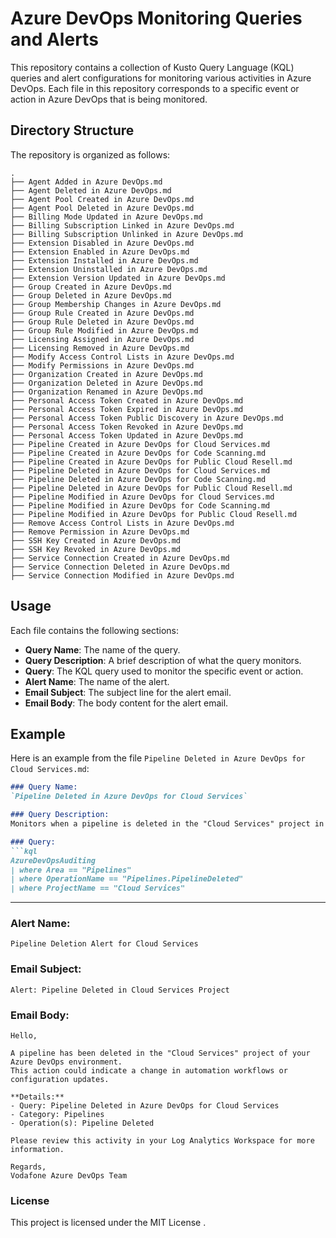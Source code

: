 # Azure DevOps Monitoring Queries and Alerts

This repository contains a collection of Kusto Query Language (KQL) queries and alert configurations for monitoring various activities in Azure DevOps. Each file in this repository corresponds to a specific event or action in Azure DevOps that is being monitored.

## Directory Structure

The repository is organized as follows:

```
.
├── Agent Added in Azure DevOps.md
├── Agent Deleted in Azure DevOps.md
├── Agent Pool Created in Azure DevOps.md
├── Agent Pool Deleted in Azure DevOps.md
├── Billing Mode Updated in Azure DevOps.md
├── Billing Subscription Linked in Azure DevOps.md
├── Billing Subscription Unlinked in Azure DevOps.md
├── Extension Disabled in Azure DevOps.md
├── Extension Enabled in Azure DevOps.md
├── Extension Installed in Azure DevOps.md
├── Extension Uninstalled in Azure DevOps.md
├── Extension Version Updated in Azure DevOps.md
├── Group Created in Azure DevOps.md
├── Group Deleted in Azure DevOps.md
├── Group Membership Changes in Azure DevOps.md
├── Group Rule Created in Azure DevOps.md
├── Group Rule Deleted in Azure DevOps.md
├── Group Rule Modified in Azure DevOps.md
├── Licensing Assigned in Azure DevOps.md
├── Licensing Removed in Azure DevOps.md
├── Modify Access Control Lists in Azure DevOps.md
├── Modify Permissions in Azure DevOps.md
├── Organization Created in Azure DevOps.md
├── Organization Deleted in Azure DevOps.md
├── Organization Renamed in Azure DevOps.md
├── Personal Access Token Created in Azure DevOps.md
├── Personal Access Token Expired in Azure DevOps.md
├── Personal Access Token Public Discovery in Azure DevOps.md
├── Personal Access Token Revoked in Azure DevOps.md
├── Personal Access Token Updated in Azure DevOps.md
├── Pipeline Created in Azure DevOps for Cloud Services.md
├── Pipeline Created in Azure DevOps for Code Scanning.md
├── Pipeline Created in Azure DevOps for Public Cloud Resell.md
├── Pipeline Deleted in Azure DevOps for Cloud Services.md
├── Pipeline Deleted in Azure DevOps for Code Scanning.md
├── Pipeline Deleted in Azure DevOps for Public Cloud Resell.md
├── Pipeline Modified in Azure DevOps for Cloud Services.md
├── Pipeline Modified in Azure DevOps for Code Scanning.md
├── Pipeline Modified in Azure DevOps for Public Cloud Resell.md
├── Remove Access Control Lists in Azure DevOps.md
├── Remove Permission in Azure DevOps.md
├── SSH Key Created in Azure DevOps.md
├── SSH Key Revoked in Azure DevOps.md
├── Service Connection Created in Azure DevOps.md
├── Service Connection Deleted in Azure DevOps.md
├── Service Connection Modified in Azure DevOps.md
```

## Usage

Each file contains the following sections:

- **Query Name**: The name of the query.
- **Query Description**: A brief description of what the query monitors.
- **Query**: The KQL query used to monitor the specific event or action.
- **Alert Name**: The name of the alert.
- **Email Subject**: The subject line for the alert email.
- **Email Body**: The body content for the alert email.

## Example

Here is an example from the file `Pipeline Deleted in Azure DevOps for Cloud Services.md`:

```markdown
### Query Name:  
`Pipeline Deleted in Azure DevOps for Cloud Services`

### Query Description:  
Monitors when a pipeline is deleted in the "Cloud Services" project in Azure DevOps to track changes in automation workflows and ensure proper oversight.

### Query:  
```kql
AzureDevOpsAuditing
| where Area == "Pipelines"
| where OperationName == "Pipelines.PipelineDeleted"
| where ProjectName == "Cloud Services"
```

---

### Alert Name:  
`Pipeline Deletion Alert for Cloud Services`

### Email Subject:  
`Alert: Pipeline Deleted in Cloud Services Project`

### Email Body:  
```
Hello,

A pipeline has been deleted in the "Cloud Services" project of your Azure DevOps environment.  
This action could indicate a change in automation workflows or configuration updates.

**Details:**  
- Query: Pipeline Deleted in Azure DevOps for Cloud Services  
- Category: Pipelines  
- Operation(s): Pipeline Deleted

Please review this activity in your Log Analytics Workspace for more information.

Regards,  
Vodafone Azure DevOps Team
```
### License

This project is licensed under the MIT License .